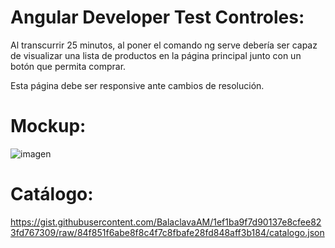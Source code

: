 # Angular Developer Test Controles:

Al transcurrir 25 minutos, al poner el comando ng serve
debería ser capaz de visualizar una lista de productos
en la página principal junto con un botón que permita comprar.

Esta página debe ser responsive ante cambios de resolución.

# Mockup:
![imagen](https://user-images.githubusercontent.com/68751794/161565941-b30bdeea-76af-43b7-aa5f-67e0b9dbe2a1.png)



# Catálogo:

https://gist.githubusercontent.com/BalaclavaAM/1ef1ba9f7d90137e8cfee823fd767309/raw/84f851f6abe8f8c4f7c8fbafe28fd848aff3b184/catalogo.json
